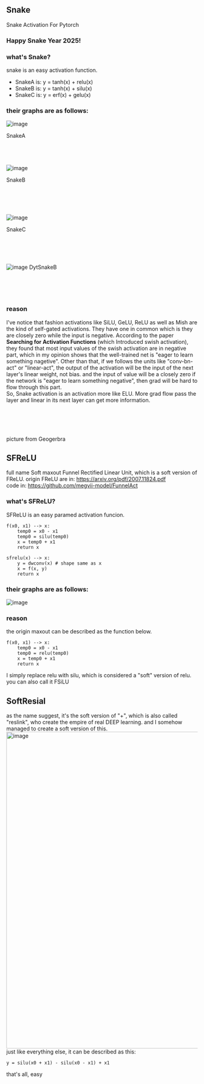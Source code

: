 ## Snake
Snake Activation For Pytorch
### Happy Snake Year 2025!

### what's Snake?
snake is an easy activation function.

- SnakeA is: y = tanh(x) + relu(x)
- SnakeB is: y = tanh(x) + silu(x)
- SnakeC is: y = erf(x) + gelu(x)

### their graphs are as follows:
![image](https://github.com/user-attachments/assets/d5844cac-ce02-4520-b538-9780bd2f83c9)

SnakeA <br/><br/><br/><br/><br/>
![image](https://github.com/user-attachments/assets/92d8aea9-107d-4f00-9793-c2efde3128ae)

SnakeB <br/><br/><br/><br/><br/>

![image](https://github.com/user-attachments/assets/51a8596a-3c5d-4a0e-8b19-a45b4d4286ab)

SnakeC <br/><br/><br/><br/><br/>

![image](https://github.com/user-attachments/assets/015c170a-e75f-46c6-a5ca-3e407807cf16)
DytSnakeB <br/><br/><br/><br/><br/>

### reason
I've notice that fashion activations like SiLU, GeLU, ReLU as well as Mish are the kind of self-gated activations. They have one in common which is they are closely zero while the input
 is negative. According to the paper **Searching for Activation Functions** (which Introduced swish activation), they found that most input values of the swish activation are in negative part, which in my opinion 
 shows that the well-trained net is "eager to learn something nagetive". Other than that, if we follows the units like "conv-bn-act" or "linear-act", the output of the activation will be the input of the next layer's 
 linear weight, not bias. and the input of value will be a closely zero if the network is "eager to learn something negative", then grad will be hard to flow through this part.<br/>
 So, Snake activation is an activation more like ELU. More grad flow pass the layer and linear in its next layer can get more information.
<br/><br/><br/><br/><br/><br/>
picture from Geogerbra

## SFReLU
full name Soft maxout Funnel Rectified Linear Unit, which is a soft version of FReLU.
origin FReLU are in: https://arxiv.org/pdf/2007.11824.pdf <br>
code in: https://github.com/megvii-model/FunnelAct <br>
### what's SFReLU?
SFReLU is an easy paramed activation funcion.
```
f(x0, x1) --> x:
    temp0 = x0 - x1
    temp0 = silu(temp0)
    x = temp0 + x1
    return x

sfrelu(x) --> x:
    y = dwconv(x) # shape same as x
    x = f(x, y)
    return x
```
### their graphs are as follows:
![image](https://github.com/user-attachments/assets/47993677-09ff-453b-b5fb-fb00961c8e83)
### reason
the origin maxout can be described as the function below.
```
f(x0, x1) --> x:
    temp0 = x0 - x1
    temp0 = relu(temp0)
    x = temp0 + x1
    return x
```
I simply replace relu with silu, which is considered a "soft" version of relu.
you can also call it FSiLU
## SoftResial
as the name suggest, it's the soft version of "+", which is also called "reslink", who create the empire of real DEEP learning.
and I somehow managed to create a soft version of this.
<img width="938" height="831" alt="image" src="https://github.com/user-attachments/assets/92937044-84a8-4c34-a48c-97aab8eeb516" />
just like everything else, it can be described as this:
```
y = silu(x0 + x1) - silu(x0 - x1) + x1
```
that's all, easy

